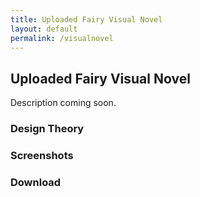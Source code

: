 ```yaml
---
title: Uploaded Fairy Visual Novel
layout: default
permalink: /visualnovel
---
```

## Uploaded Fairy Visual Novel
Description coming soon.

### Design Theory

### Screenshots

### Download
